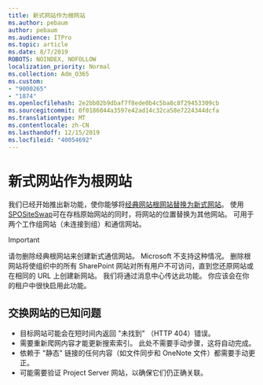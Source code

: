```yaml
---
title: 新式网站作为根网站
ms.author: pebaum
author: pebaum
ms.audience: ITPro
ms.topic: article
ms.date: 8/7/2019
ROBOTS: NOINDEX, NOFOLLOW
localization_priority: Normal
ms.collection: Adm_O365
ms.custom:
- "9000265"
- "1874"
ms.openlocfilehash: 2e2bb02b9dbaf7f8ede0b4c5ba8c8f29453309cb
ms.sourcegitcommit: 0f0186044a3597e42ad14c32ca58e7224344dcfa
ms.translationtype: MT
ms.contentlocale: zh-CN
ms.lasthandoff: 12/15/2019
ms.locfileid: "40054692"
---
```

# <a name="modern-site-as-root-site"></a>新式网站作为根网站

我们已经开始推出新功能，使你能够将[经典网站根网站替换为新式网站](https://docs.microsoft.com/sharepoint/modern-root-site)。 使用[SPOSiteSwap](https://docs.microsoft.com/powershell/module/sharepoint-online/invoke-spositeswap?view=sharepoint-ps)可在存档原始网站的同时，将网站的位置替换为其他网站。 可用于两个工作组网站（未连接到组）和通信网站。

>[!Important]
> 请勿删除经典根网站来创建新式通信网站。 Microsoft 不支持这种情况。 删除根网站将使组织中的所有 SharePoint 网站对所有用户不可访问，直到您还原网站或在相同的 URL 上创建新网站。 我们将通过消息中心传达此功能。 你应该会在你的租户中很快启用此功能。

## <a name="known-issues-with-swapping-sites"></a>交换网站的已知问题
- 目标网站可能会在短时间内返回 "未找到" （HTTP 404）错误。
- 需要重新爬网内容才能更新搜索索引。 此处不需要手动步骤，这将自动完成。
- 依赖于 "静态" 链接的任何内容（如文件同步和 OneNote 文件）都需要手动更正。
- 可能需要验证 Project Server 网站，以确保它们仍正确关联。 
